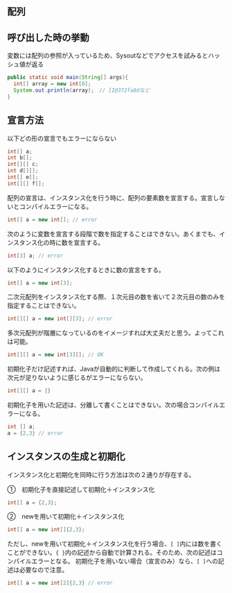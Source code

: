 ## 配列

## 呼び出した時の挙動

変数には配列の参照が入っているため、Sysoutなどでアクセスを試みるとハッシュ値が返る

```Java
public static void main(String[] args){
  int[] array = new int[0];
  System.out.println(array);　// [I@372fa8dなど
}
```

## 宣言方法

以下どの形の宣言でもエラーにならない

```Java
int[] a;
int b[];
int[][] c;
int d[][];
int[] e[];
int[][] f[];
```

配列の宣言は、インスタンス化を行う時に、配列の要素数を宣言する。宣言しないとコンパイルエラーになる。

```Java
int[] a = new int[]; // error
```

次のように変数を宣言する段階で数を指定することはできない。あくまでも、インスタンス化の時に数を宣言する。

```Java
int[3] a; // error
```

以下のようにインスタンス化するときに数の宣言をする。

```Java
int[] a = new int[3];
```

二次元配列をインスタンス化する際、１次元目の数を省いて２次元目の数のみを指定することはできない。

```Java
int[][] a = new int[][3]; // error
```

多次元配列が階層になっているのをイメージすれば大丈夫だと思う。よってこれは可能。

```Java
int[][] a = new int[3][]; // OK
```

初期化子だけ記述すれば、Javaが自動的に判断して作成してくれる。次の例は次元が足りないように感じるがエラーにならない。

```Java
int[][] a = {}
```

初期化子を用いた記述は、分離して書くことはできない。次の場合コンパイルエラーになる。

```Java
int [] a;
a = {2,3} // error
```

## インスタンスの生成と初期化

インスタンス化と初期化を同時に行う方法は次の２通りが存在する。


➀　初期化子を直接記述して初期化＋インスタンス化

```Java
int[] a = {2,3};
```

➁　newを用いて初期化＋インスタンス化

```Java
int[] a = new int[]{2,3};
```

ただし、newを用いて初期化＋インスタンス化を行う場合、`[ ]`内には数を書くことができない。`{ }`内の記述から自動で計算される。そのため、次の記述はコンパイルエラーとなる。
初期化子を用いない場合（宣言のみ）なら、`[ ]`への記述は必要なので注意。

```Java
int[] a = new int[2]{2,3} // error
```
